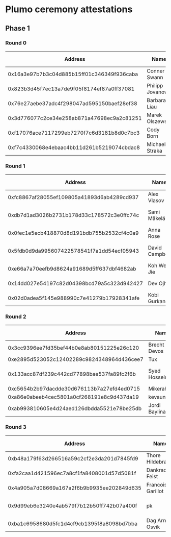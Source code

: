 # Plumo ceremony attestations

## Phase 1

### Round 0

| Address | Name | Affiliation | Link to attestation |
|---------|------|-------------|---------------------|
| 0x16a3e97b7b3c04d885b15ff01c346349f936caba | Conner Swann | cLabs | [Twitter](https://twitter.com/YourBuddyConner/status/1339663701498982400?s=20) [Github](https://github.com/celo-org/plumo-ceremony-attestations/issues/1) |
| 0x823b3d45f7ec13a7de9f05f8174ef87a0ff37081  | Philipp Jovanovic | UCL | [Twitter](https://twitter.com/Daeinar/status/1339852814089117696?s=20) |
| 0x76e27aebe37adc4f298047ad595150baef28ef38 | Barbara Liau | cLabs | [Twitter](https://twitter.com/barbaraliau/status/1340063754654867456?s=20) [Github](https://github.com/celo-org/plumo-ceremony-attestations/issues/2) |
| 0x3d776077c2ce34e258ab871a47698ec9a2c81251 | Marek Olszewski | cLabs | [Twitter](https://twitter.com/marek_/status/1340411805701533696?s=20) |
| 0xf17076ace7117299eb7270f7c6d3181b8d0c7bc3 | Cody Born | cLabs | [Twitter](https://twitter.com/codyborn/status/1339666100926042112?s=20) |
| 0xf7c4330068e4ebaac4bb11d261b5219074cbdac8 | Michael Straka | cLabs |[Twitter](https://twitter.com/mstrakastrak/status/1345604638670635010) [Github](https://github.com/celo-org/plumo-ceremony-attestations/issues/13) |

### Round 1

| Address | Name | Affiliation | Link to attestation |
|---------|------|-------------|---------------------|
| 0xfc8867af28055ef109805a41893d6ab4289cd937 | Alex Vlasov | Matter Labs | [Github](https://github.com/celo-org/plumo-ceremony-attestations/issues/6) |
| 0xdb7d1ad3026b2731b178d33c178572c3e0ffc74c | Sami Mäkelä | Mäkelä Blockchain Consulting | [Github](https://github.com/celo-org/plumo-ceremony-attestations/issues/3) |
| 0x0fec1e5ecb418870d8d191bdb755b2532cf4c0a9 | Anna Rose | zKValidator | [Twitter]() |
| 0x5fdb0d9da995607422578541f7a1dd54ecf05943 | David Campbell | Electric Coin Company | [Github](https://github.com/celo-org/plumo-ceremony-attestations/issues/5) |
| 0xe66a7a70eefb9d8624a91689d5ff637dbf4682ab | Koh Wei Jie | Ethereum Foundation |[Github](https://github.com/celo-org/plumo-ceremony-attestations/issues/8) |
| 0x14dd027e54197c82d04398bcd79a5c323d942427 | Dev Ojha | Sikka |[Twitter](https://twitter.com/valardragon/status/1342135464808083464?s=20) [Github](https://github.com/celo-org/plumo-ceremony-attestations/issues/4) |
| 0x02d0adea5f145e988990c7e41279b17928341afe | Kobi Gurkan | cLabs | [Twitter](https://twitter.com/kobigurk/status/1342553871248461825) [Github](https://github.com/celo-org/plumo-ceremony-attestations/issues/7) |

### Round 2

| Address | Name | Affiliation | Link to attestation |
|---------|------|-------------|---------------------|
| 0x3cc9396ee7fd35bef44b0e8ab80151225e26c120 | Brecht Devos | Loopring | [Twitter](https://twitter.com/Brechtpd/status/1344713510320807936) [Github](https://github.com/celo-org/plumo-ceremony-attestations/issues/10) |
| 0xe2895d523052c12402289c9824348964d436cee7  | Tux | NuCypher | [Twitter](https://twitter.com/__tux/status/1344731839920005120) |
| 0x133acc87df239c442cd77898bae537fa89fc2f6b | Syed Hosseini | Web3 Technologies Foundation | [Github](https://github.com/celo-org/plumo-ceremony-attestations/issues/12) |
| 0xc5654b2b97dacdde30d676113b7a27efd4ed0715 | Mikerah | Hashcloak | [Github](https://github.com/celo-org/plumo-ceremony-attestations/issues/9) |
| 0xa86e0abeeb4cec5801a0cf268191e8c9d437da19 | kevaundray |  | [Twitter]() |
| 0xab993810605e4d24aed126dbdda5521e78be25db | Jordi Baylina | Iden3 / Hermez |[Twitter](https://twitter.com/jbaylina/status/1344711375411679234) [Github](https://github.com/celo-org/plumo-ceremony-attestations/issues/11) |

### Round 3

| Address | Name | Affiliation | Link to attestation |
|---------|------|-------------|---------------------|
| 0xb48a179f63d266516a59c2cf2e3da201d7845fd9 | Thore Hildebrandt |  | [Twitter](https://twitter.com/hildebrandtthor/status/1347558659920900099) |
| 0xfa2caa1d421596ec7a8cf1fa8408001d57d5081f | Dankrad Feist | Ethereum Foundation | [Twitter](https://twitter.com/dankrad/status/1347653186308497409) |
| 0x4a905a7d08669a167a2f6b9b9935ee202849d635 | Francois Garillot | Novi | [Twitter](https://twitter.com/huitseeker/status/1347247753928306690) [Github](https://github.com/celo-org/plumo-ceremony-attestations/issues/14) [Gist](https://gist.github.com/huitseeker/562f1e67dcc96df54bf519e25177fdcc) |
| 0x9d99eb6e3240e4ab579f7b12b50ff742b07a400f | pk |  | [Twitter](https://twitter.com/w3mone/status/1347353066916302850?s=20) [Github](https://github.com/celo-org/plumo-ceremony-attestations/issues/15) [Gist](https://gist.github.com/pkrasam/8cf5c5632593c9c5719f6e52dacc760e#file-plumo-attestation) [Keybase](keybase://public/pkrasam/celo/plumo/phase-1/plumo.attestation) |
| 0xba1c6958680d5fc1d4cf9cb1395f8a8098bd7bba | Dag Arne Osvik |  | [Github](https://github.com/celo-org/plumo-ceremony-attestations/issues/16) |
